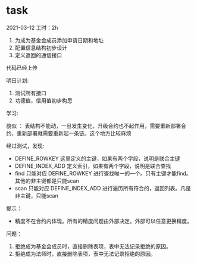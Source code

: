 # task

2021-03-12
工时：2h
1. 为成为基金会成员添加申请日期和地址
2. 配置信息结构初步设计
3. 定义返回的通信接口

代码已经上传

明日计划:
1. 测试所有接口
2. 功德值，信用值初步构思

学习:

貌似 ： 表结构不能动，一旦发生变化，升级合约也不起作用，需要重新部署合约，重新部署就需要重新起一条链。这个地方比较麻烦

经过测试，发现:
- DEFINE_ROWKEY 这里定义的主键，如果有两个字段，说明是联合主键
- DEFINE_INDEX_ADD 定义索引，如果有两个字段，说明是联合查找
- find 只能对应 DEFINE_ROWKEY 进行查找唯一的一个。只有主键才能find。其他的非主键都是只能scan
- scan 只能对应 DEFINE_INDEX_ADD 进行遍历所有符合的，返回列表。凡是非主键，只能scan



提示：
- 精度不在合约内体现。所有的精度问题由外部决定。外部可以任意更换精度。

问题：
1. 拒绝成为基金会成员时，直接删除表项，表中无法记录拒绝的原因。
2. 拒绝成为法师时，直接删除表项，表中无法记录拒绝的原因。
